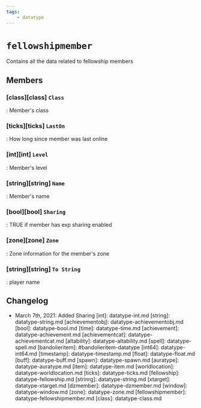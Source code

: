 ```yaml
---
tags:
    - datatype
---
```

# `fellowshipmember`

Contains all the data related to fellowship members

## Members

### [class][class] `Class`

:   Member's class

### [ticks][ticks] `LastOn`

:   How long since member was last online

### [int][int] `Level`

:   Member's level

### [string][string] `Name`

:   Member's name

### [bool][bool] `Sharing`

:   TRUE if member has exp sharing enabled

### [zone][zone] `Zone`

:   Zone information for the member's zone

### [string][string] `To String`

:   player name


## Changelog

* March 7th, 2021: Added Sharing
[int]: datatype-int.md
[string]: datatype-string.md
[achievementobj]: datatype-achievementobj.md
[bool]: datatype-bool.md
[time]: datatype-time.md
[achievement]: datatype-achievement.md
[achievementcat]: datatype-achievementcat.md
[altability]: datatype-altability.md
[spell]: datatype-spell.md
[bandolieritem]: #bandolieritem-datatype
[int64]: datatype-int64.md
[timestamp]: datatype-timestamp.md
[float]: datatype-float.md
[buff]: datatype-buff.md
[spawn]: datatype-spawn.md
[auratype]: datatype-auratype.md
[item]: datatype-item.md
[worldlocation]: datatype-worldlocation.md
[ticks]: datatype-ticks.md
[fellowship]: datatype-fellowship.md
[strinrg]: datatype-string.md
[xtarget]: datatype-xtarget.md
[dzmember]: datatype-dzmember.md
[window]: datatype-window.md
[zone]: datatype-zone.md
[fellowshipmember]: datatype-fellowshipmember.md
[class]: datatype-class.md
